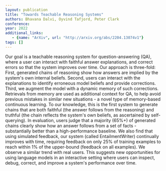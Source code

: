 ```yaml
---
layout: publication
title: "Towards Teachable Reasoning Systems"
authors: Bhavana Dalvi, Oyvind Tafjord, Peter Clark
conference: 
year: 2022
additional_links: 
   - {name: "ArXiv", url: "http://arxiv.org/abs/2204.13074v1"}
tags: []
---
```

Our goal is a teachable reasoning system for question-answering (QA), where a
user can interact with faithful answer explanations, and correct errors so that
the system improves over time. Our approach is three-fold: First, generated
chains of reasoning show how answers are implied by the system's own internal
beliefs. Second, users can interact with the explanations to identify erroneous
model beliefs and provide corrections. Third, we augment the model with a
dynamic memory of such corrections. Retrievals from memory are used as
additional context for QA, to help avoid previous mistakes in similar new
situations - a novel type of memory-based continuous learning. To our
knowledge, this is the first system to generate chains that are both faithful
(the answer follows from the reasoning) and truthful (the chain reflects the
system's own beliefs, as ascertained by self-querying). In evaluation, users
judge that a majority (65%+) of generated chains clearly show how an answer
follows from a set of facts - substantially better than a high-performance
baseline. We also find that using simulated feedback, our system (called
EntailmentWriter) continually improves with time, requiring feedback on only
25% of training examples to reach within 1% of the upper-bound (feedback on all
examples). We observe a similar trend with real users. This suggests new
opportunities for using language models in an interactive setting where users
can inspect, debug, correct, and improve a system's performance over time.
